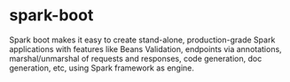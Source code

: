 # spark-boot
Spark boot makes it easy to create stand-alone, production-grade Spark applications with features like Beans Validation, endpoints via annotations, marshal/unmarshal of requests and responses, code generation, doc generation, etc, using Spark framework as engine.

